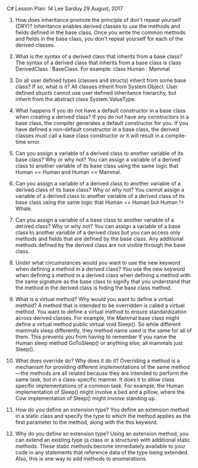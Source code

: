 C#
Lesson Plan: 14
Lee Sarduy
29 August, 2017

1. How does inheritance promote the principle of don't repeat yourself (DRY)?
Inheritance enables derived classes to use the methods and fields defined in the base class. Once you write the common methods and fields in the base class, you don't repeat yourself for each of the derived classes.

2. What is the syntax of a derived class that inherits from a base class?
The syntax of a derived class that inherits from a base class is class DerivedClass : BaseClass. For example: class Human : Mammal

3. Do all user defined types (classes and structs) inherit from some base class? If so, what is it?
All classes inherit from System.Object. User defined structs cannot use user defined inheritance hierarchy, but inherit from the abstract class System.ValueType.

4. What happens if you do not have a default constructor in a base class when creating a derived class?
If you do not have any constructors in a base class, the compiler generates a default constructor for you. If you have defined a non-default constructor in a base class, the derived classes must call a base class constructor or it will result in a compile-time error.

5. Can you assign a variable of a derived class to another variable of its base class? Why or why not?
You can assign a variable of a derived class to another variable of its base class using the same logic that Human == Human and Human == Mammal.

6. Can you assign a variable of a derived class to another variable of a derived class of its base class? Why or why not?
You cannot assign a variable of a derived class to another variable of a derived class of its base class using the same logic that Human == Human but Human != Whale.

7. Can you assign a variable of a base class to another variable of a derived class? Why or why not?
You can assign a variable of a base class to another variable of a derived class but you can access only methods and fields that are defined by the base class. Any additional methods defined by the derived class are not visible through the base class.

8. Under what circumstances would you want to use the new keyword when defining a method in a derived class?
You use the new keyword when defining a method in a derived class when defining a method with the same signature as the base class to signify that you understand that the method in the derived class is hiding the base class method.

9. What is a virtual method? Why would you want to define a virtual method?
A method that is intended to be overridden is called a virtual method. You want to define a virtual method to ensure standardization across derived classes. For example, the Mammal base class might define a virtual method public virtual void Sleep(). So while different mammals sleep differently, they method name used is the same for all of them. This prevents you from having to remember if you name the Human sleep method GoToSleep() or anything else; all mammals just Sleep().

10. What does override do? Why does it do it?
Overriding a method is a mechanism for providing different implementations of the same method—the methods are all related because they are intended to perform the same task, but in a class-specific manner. It does it to allow class specific implementations of a common task. For example, the Human implementation of Sleep() might involve a bed and a pillow, where the Cow implementation of Sleep() might involve standing up.

11. How do you define an extension type?
You define an extension method in a static class and specify the type to which the method applies as the first parameter to the method, along with the this keyword.

12. Why do you define an extension type?
Using an extension method, you can extend an existing type (a class or a structure) with additional static methods. These static methods become immediately available to your code in any statements that reference data of the type being extended. Also, this is one way to add methods to enumerations.